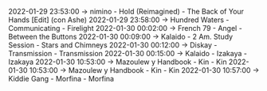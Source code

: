 2022-01-29 23:53:00 -> nimino - Hold (Reimagined) - The Back of Your Hands [Edit] (con Ashe)
2022-01-29 23:58:00 -> Hundred Waters - Communicating - Firelight
2022-01-30 00:02:00 -> French 79 - Angel - Between the Buttons
2022-01-30 00:09:00 -> Kalaido - 2 Am. Study Session - Stars and Chimneys
2022-01-30 00:12:00 -> Diskay - Transmission - Transmission
2022-01-30 00:15:00 -> Kalaido - Izakaya - Izakaya
2022-01-30 10:53:00 -> Mazoulew y Handbook - Kin - Kin
2022-01-30 10:53:00 -> Mazoulew y Handbook - Kin - Kin
2022-01-30 10:57:00 -> Kiddie Gang - Morfina - Morfina
